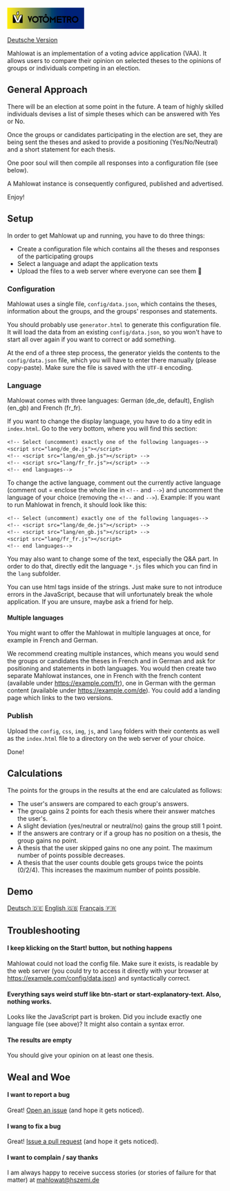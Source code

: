 ![Mahlowat](img/mahlowat_logo.png)

[Deutsche Version](README-DE.md)

Mahlowat is an implementation of a voting advice application (VAA). It allows users to compare their opinion on selected theses
to the opinions of groups or individuals competing in an election.


General Approach
----------------

There will be an election at some point in the future. A team of highly skilled individuals devises a list of simple theses which 
can be answered with Yes or No.

Once the groups or candidates participating in the election are set, they are being sent the theses and asked to provide a positioning 
(Yes/No/Neutral) and a short statement for each thesis.

One poor soul will then compile all responses into a configuration file (see below).

A Mahlowat instance is consequently configured, published and advertised. 

Enjoy!


Setup
-----

In order to get Mahlowat up and running, you have to do three things:

 - Create a configuration file which contains all the theses and responses of the participating groups
 - Select a language and adapt the application texts
 - Upload the files to a web server where everyone can see them :see_no_evil:

### Configuration

Mahlowat uses a single file, `config/data.json`, which contains the theses, information about the groups, and the groups' 
responses and statements.

You should probably use `generator.html` to generate this configuration file. It will load the data from an existing 
`config/data.json`, so you won't have to start all over again if you want to correct or add something.

At the end of a three step process, the generator yields the contents to the `config/data.json` file, which you will
have to enter there manually (please copy-paste). Make sure the file is saved with the `UTF-8` encoding.

### Language

Mahlowat comes with three languages: German (de\_de, default), English (en\_gb) and French (fr\_fr).

If you want to change the display language, you have to do a tiny edit in `index.html`.
Go to the very bottom, where you will find this section:

```
<!-- Select (uncomment) exactly one of the following languages-->
<script src="lang/de_de.js"></script>
<!-- <script src="lang/en_gb.js"></script> -->
<!-- <script src="lang/fr_fr.js"></script> -->
<!-- end languages-->
```

To change the active language, comment out the currently active language (comment out = enclose the whole line in `<!--` and `-->`)
and uncomment the language of your choice (removing the `<!--` and `-->`). Example: If you want to run Mahlowat in french, it should
look like this:

```
<!-- Select (uncomment) exactly one of the following languages-->
<!-- <script src="lang/de_de.js"></script> -->
<!-- <script src="lang/en_gb.js"></script> -->
<script src="lang/fr_fr.js"></script>
<!-- end languages-->
```

You may also want to change some of the text, especially the Q&A part. In order to do that, directly edit the language `*.js` files
which you can find in the `lang` subfolder. 

You can use html tags inside of the strings. Just make sure to not introduce errors in the JavaScript, because that will unfortunately
break the whole application. If you are unsure, maybe ask a friend for help.

#### Multiple languages

You might want to offer the Mahlowat in multiple languages at once, for example in French and German.

We recommend creating multiple instances, which means you would send the groups or candidates the theses in French and in German and ask for 
positioning and statements in both languages. You would then create two separate Mahlowat instances, one in French with the french content (available under https://example.com/fr), one in German with the german content (available under https://example.com/de). You could add a landing page which links
to the two versions.

### Publish

Upload the `config`, `css`, `img`, `js`, and `lang` folders with their contents as well as the `index.html` file to a directory on 
the web server of your choice.

Done!


Calculations
------------

The points for the groups in the results at the end are calculated as follows: 

 - The user's answers are compared to each group's answers.
 - The group gains 2 points for each thesis where their answer matches the user's.
 - A slight deviation (yes/neutral or neutral/no) gains the group still 1 point.
 - If the answers are contrary or if a group has no position on a thesis, the group gains no point.
 - A thesis that the user skipped gains no one any point. The maximum number of points possible decreases.
 - A thesis that the user counts double gets groups twice the points (0/2/4). This increases the maximum number of points possible.


Demo
----

[Deutsch :de:](https://hscmi.de/mahlowat/de/) [English :uk:](https://hscmi.de/mahlowat/en/) [Français :fr:](https://hscmi.de/mahlowat/fr/)


Troubleshooting
---------------

#### I keep klicking on the Start! button, but nothing happens

Mahlowat could not load the config file. Make sure it exists, is readable by the web server (you could try to access it directly 
with your browser at https://example.com/config/data.json) and syntactically correct.

#### Everything says weird stuff like btn-start or start-explanatory-text. Also, nothing works.

Looks like the JavaScript part is broken. Did you include exactly one language file (see above)? It might also contain a syntax error.

#### The results are empty

You should give your opinion on at least one thesis.


Weal and Woe
------------

#### I want to report a bug

Great! [Open an issue](https://github.com/HSZemi/mahlowat/issues) (and hope it gets noticed).

#### I wang to fix a bug

Great! [Issue a pull request](https://github.com/HSZemi/mahlowat/pulls) (and hope it gets noticed).

#### I want to complain / say thanks

I am always happy to receive success stories (or stories of failure for that matter) at mahlowat@hszemi.de

